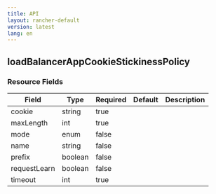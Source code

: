 ```yaml
---
title: API
layout: rancher-default
version: latest
lang: en
---
```


## loadBalancerAppCookieStickinessPolicy





### Resource Fields

Field | Type | Required | Default | Description
---|---|---|---|---
cookie | string | true |  | 
maxLength | int | true |  | 
mode | enum | false |  | 
name | string | false |  | 
prefix | boolean | false |  | 
requestLearn | boolean | false |  | 
timeout | int | true |  | 

